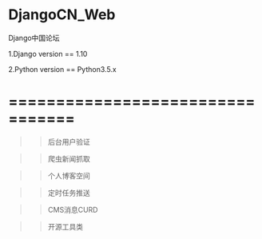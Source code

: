 # DjangoCN_Web
Django中国论坛

1.Django version == 1.10

2.Python version == Python3.5.x

# =================================
>>后台用户验证

>>爬虫新闻抓取

>>个人博客空间

>>定时任务推送

>>CMS消息CURD

>>开源工具类
